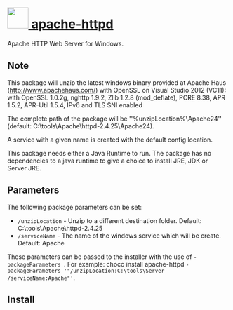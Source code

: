 # [<img src="https://cdn.rawgit.com/chocolatey/chocolatey-coreteampackages/2bdf6f7e33ec1a8126829fbbc87b83e4473b3634/icons/apache-httpd.png" height="48" width="48" /> apache-httpd](https://chocolatey.org/packages/apache-httpd)

Apache HTTP Web Server for Windows.

## Note

This package will unzip the latest windows binary provided at Apache Haus (http://www.apachehaus.com/) with OpenSSL on Visual Studio 2012 (VC11):
with OpenSSL 1.0.2g, nghttp 1.9.2, Zlib 1.2.8 (mod_deflate), PCRE 8.38, APR 1.5.2, APR-Util 1.5.4, IPv6 and TLS SNI enabled

The complete path of the package will be ''%unzipLocation%\Apache24'' (default: C:\tools\Apache\httpd-2.4.25\Apache24).

A service with a given name is created with the default config location.

This package needs either a Java Runtime to run. The package has no dependencies to a java runtime to give a choice to install JRE, JDK or Server JRE.

## Parameters

The following package parameters can be set:

 * `/unzipLocation` - Unzip to a different destination folder. Default: C:\tools\Apache\httpd-2.4.25
 * `/serviceName` - The name of the windows service which will be create. Default: Apache

These parameters can be passed to the installer with the use of `-packageParameters `.
For example: choco install apache-httpd `-packageParameters '"/unzipLocation:C:\tools\Server /serviceName:Apache"'`.

## Install
